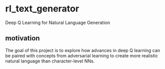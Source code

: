 # rl_text_generator
Deep Q Learning for Natural Language Generation


## motivation
The goal of this project is to explore how advances in deep Q learning can be paired with concepts from adversarial learning to create more realistic natural language than character-level NNs.

